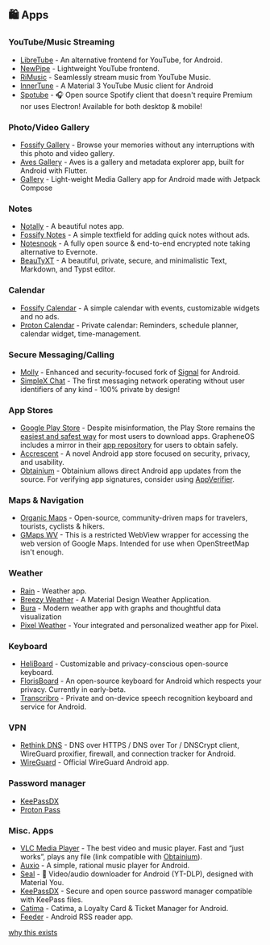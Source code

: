 ## 🛍️ Apps
### YouTube/Music Streaming
  - [LibreTube](https://github.com/libre-tube/LibreTube/releases/latest) - An alternative frontend for YouTube, for Android.
  - [NewPipe](https://github.com/TeamNewPipe/NewPipe/) - Lightweight YouTube frontend.
  - [RiMusic](https://github.com/fast4x/RiMusic) - Seamlessly stream music from YouTube Music.
  - [InnerTune](https://github.com/Malopieds/InnerTune) - A Material 3 YouTube Music client for Android
  - [Spotube](https://github.com/KRTirtho/spotube/releases/latest) - 🎧 Open source Spotify client that doesn't require Premium nor uses Electron! Available for both desktop & mobile!
  ### Photo/Video Gallery
  - [Fossify Gallery](https://github.com/FossifyOrg/Gallery) - Browse your memories without any interruptions with this photo and video gallery.
  - [Aves Gallery](https://github.com/deckerst/aves) - Aves is a gallery and metadata explorer app, built for Android with Flutter.
  - [Gallery](https://github.com/IacobIonut01/Gallery) - Light-weight Media Gallery app for Android made with Jetpack Compose
 ### Notes
  - [Notally](https://github.com/OmGodse/Notally) - A beautiful notes app. 
  - [Fossify Notes](https://github.com/FossifyOrg/Notes) - A simple textfield for adding quick notes without ads.
  - [Notesnook](https://github.com/streetwriters/notesnook) - A fully open source & end-to-end encrypted note taking alternative to Evernote.
  - [BeauTyXT](https://github.com/soupslurpr/BeauTyXT) - A beautiful, private, secure, and minimalistic Text, Markdown, and Typst editor.
 ### Calendar
  - [Fossify Calendar](https://github.com/FossifyOrg/Calendar) - A simple calendar with events, customizable widgets and no ads.
  - [Proton Calendar](https://proton.me/calendar) - Private calendar: Reminders, schedule planner, calendar widget, time-management.
### Secure Messaging/Calling
  - [Molly](https://github.com/mollyim/mollyim-android) - Enhanced and security-focused fork of [Signal](https://signal.org/) for Android.
  - [SimpleX Chat](https://github.com/simplex-chat/simplex-chat) - The first messaging network operating without user identifiers of any kind - 100% private by design!


### App Stores
- [Google Play Store](https://play.google.com/) - Despite misinformation, the Play Store remains the [easiest and safest way](https://privsec.dev/posts/android/f-droid-security-issues/) for most users to download apps. GrapheneOS includes a mirror in their [app repository](https://grapheneos.org/features#grapheneos-app-repository) for users to obtain safely.
- [Accrescent](https://github.com/accrescent/accrescent/releases/latest) - A novel Android app store focused on security, privacy, and usability.
- [Obtainium](https://github.com/ImranR98/Obtainium/releases/latest) - Obtainium allows direct Android app updates from the source. For verifying app signatures, consider using [AppVerifier](https://github.com/soupslurpr/appverifier).


### Maps & Navigation
  - [Organic Maps](https://github.com/organicmaps/organicmaps) - Open-source, community-driven maps for travelers, tourists, cyclists & hikers.
  - [GMaps WV](https://apps.obtainium.imranr.dev/redirect?r=obtainium://app/%7B%22id%22%3A%22us.spotco.maps%22%2C%22url%22%3A%22https%3A%2F%2Fdivestos.org%2Fapks%2Fofficial%2Ffdroid%2Frepo%2F%22%2C%22author%22%3A%22DivestOS%20Official%22%2C%22name%22%3A%22GMaps%20WV%22%2C%22preferredApkIndex%22%3A0%2C%22additionalSettings%22%3A%22%7B%5C%22appIdOrName%5C%22%3A%5C%22us.spotco.maps%5C%22%2C%5C%22pickHighestVersionCode%5C%22%3Afalse%2C%5C%22trackOnly%5C%22%3Afalse%2C%5C%22versionExtractionRegEx%5C%22%3A%5C%22%5C%22%2C%5C%22matchGroupToUse%5C%22%3A%5C%22%5C%22%2C%5C%22versionDetection%5C%22%3Atrue%2C%5C%22releaseDateAsVersion%5C%22%3Afalse%2C%5C%22useVersionCodeAsOSVersion%5C%22%3Afalse%2C%5C%22apkFilterRegEx%5C%22%3A%5C%22%5C%22%2C%5C%22invertAPKFilter%5C%22%3Afalse%2C%5C%22autoApkFilterByArch%5C%22%3Atrue%2C%5C%22appName%5C%22%3A%5C%22%5C%22%2C%5C%22shizukuPretendToBeGooglePlay%5C%22%3Afalse%2C%5C%22exemptFromBackgroundUpdates%5C%22%3Afalse%2C%5C%22skipUpdateNotifications%5C%22%3Afalse%2C%5C%22about%5C%22%3A%5C%22%5C%22%7D%22%2C%22overrideSource%22%3A%22FDroidRepo%22%7D) - This is a restricted WebView wrapper for accessing the web version of Google Maps. Intended for use when OpenStreetMap isn't enough.
### Weather
  - [Rain](https://github.com/DarkMooNight/Rain) - Weather app.
  - [Breezy Weather](https://github.com/breezy-weather/breezy-weather) - A Material Design Weather Application.
  - [Bura](https://github.com/davidtakac/bura) - Modern weather app with graphs and thoughtful data visualization
  - [Pixel Weather](https://play.google.com/store/apps/details?id=com.google.android.apps.weather) - Your integrated and personalized weather app for Pixel.
### Keyboard
- [HeliBoard](https://github.com/Helium314/HeliBoard) - Customizable and privacy-conscious open-source keyboard.
- [FlorisBoard](https://github.com/florisboard/florisboard) - An open-source keyboard for Android which respects your privacy. Currently in early-beta.
- [Transcribro](https://github.com/soupslurpr/Transcribro/) - Private and on-device speech recognition keyboard and service for Android.

### VPN
  - [Rethink DNS](https://github.com/celzero/rethink-app) - DNS over HTTPS / DNS over Tor / DNSCrypt client, WireGuard proxifier, firewall, and connection tracker for Android.
  - [WireGuard](https://play.google.com/store/apps/details?id=com.wireguard.android) - Official WireGuard Android app.
### Password manager
- [KeePassDX](https://github.com/Kunzisoft/KeePassDX)
- [Proton Pass](https://proton.me/pass)
### Misc. Apps
  - [VLC Media Player](https://videolan.org) - The best video and music player. Fast and “just works”, plays any file (link compatible with [Obtainium](https://github.com/imranr98/obtainium)).
  - [Auxio](https://github.com/OxygenCobalt/Auxio/releases/latest) - A simple, rational music player for Android.
  - [Seal](https://github.com/JunkFood02/Seal/) - 🦭 Video/audio downloader for Android (YT-DLP), designed with Material You.
  - [KeePassDX](https://github.com/Kunzisoft/KeePassDX) - Secure and open source password manager compatible with KeePass files.
  - [Catima](https://github.com/CatimaLoyalty/Android) - Catima, a Loyalty Card & Ticket Manager for Android.
  - [Feeder](https://github.com/spacecowboy/Feeder) - Android RSS reader app.




[why this exists](https://github.com/imgalaxyhunter/Android-Apps-List/blob/main/why%20this%20exists.md)

